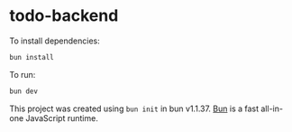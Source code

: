 # todo-backend

To install dependencies:

```bash
bun install
```

To run:

```bash
bun dev
```

This project was created using `bun init` in bun v1.1.37. [Bun](https://bun.sh) is a fast all-in-one JavaScript runtime.
